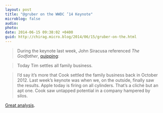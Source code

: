 ```yaml
---
layout: post
title: "@gruber on the WWDC ’14 Keynote"
microblog: false
audio: 
photo: 
date: 2014-06-15 09:38:02 +0400
guid: http://chirag.micro.blog/2014/06/15/gruber-on-the.html
---
```

<blockquote>During the keynote last week, John Siracusa referenced <em>The Godfather</em>, <a href="https://twitter.com/siracusa/status/473539789258371073" target="_blank">quipping</a>:</blockquote>
<blockquote>Today Tim settles all family business.</blockquote>
<blockquote>I’d say it’s more that Cook settled the family business back in October 2012. Last week’s keynote was when we, on the outside, finally saw the results. Apple today is firing on all cylinders. That’s a cliché but an apt one. Cook saw untapped potential in a company hampered by silos.</blockquote>
<p><a href="http://daringfireball.net/2014/06/only_apple" target="_blank">Great analysis</a>.</p>
